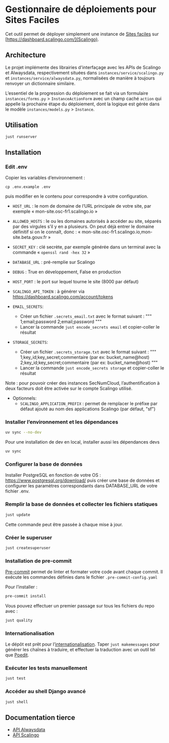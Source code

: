 # Gestionnaire de déploiements pour Sites Faciles

Cet outil permet de déployer simplement une instance de [Sites faciles](https://github.com/numerique-gouv/sites-faciles) sur [https://dashboard.scalingo.com/](Scalingo).

## Architecture
Le projet implémente des librairies d'interfaçage avec les APIs de Scalingo et Alwaysdata, respectivement situées dans `instances/service/scalingo.py` et `instances/service/alwaysdata.py`, normalisées de manière à toujours renvoyer un dictionnaire similaire.

L’essentiel de la progression du déploiement se fait via un formulaire `instances/forms.py` > `InstanceActionForm` avec un champ caché `action` qui appelle la prochaine étape du déploiement, dont la logique est gérée dans le modèle `instances/models.py` > `Instance`.

## Utilisation

```bash
just runserver
```

## Installation

### Edit .env

Copier les variables d’environnement :
```
cp .env.example .env
```
puis modifier en le contenu pour correspondre à votre configuration.

- `HOST_URL` : le nom de domaine de l’URL principale de votre site, par exemple « mon-site.osc-fr1.scalingo.io »
- `ALLOWED_HOSTS` : le ou les domaines autorisés à accéder au site, séparés par des virgules s’il y en a plusieurs. On peut déjà entrer le domaine définitif si on le connaît, donc : « mon-site.osc-fr1.scalingo.io,mon-site.beta.gouv.fr »
- `SECRET_KEY` : clé secrète, par exemple générée dans un terminal avec la commande « `openssl rand -hex 32` »
- `DATABASE_URL` : pré-remplie sur Scalingo
- `DEBUG` : True en développement, False en production
- `HOST_PORT` : le port sur lequel tourne le site (8000 par défaut)
- `SCALINGO_API_TOKEN` : à générer via https://dashboard.scalingo.com/account/tokens
- `EMAIL_SECRETS`:
  - Créer un fichier `.secrets_email.txt` avec le format suivant : """
   1;email;password
   2;email;password
   """
  - Lancer la commande `just encode_secrets email` et copier-coller le résultat

- `STORAGE_SECRETS`:
  - Créer un fichier `.secrets_storage.txt` avec le format suivant : """
   1;key_id;key_secret;commentaire (par ex: bucket_name@host)
   2;key_id;key_secret;commentaire (par ex: bucket_name@host)
   """
  - Lancer la commande `just encode_secrets storage` et copier-coller le résultat

Note : pour pouvoir créer des instances SecNumCloud, l’authentification à deux facteurs doit être activée sur le compte Scalingo utilisé.

- Optionnels:
  - `SCALINGO_APPLICATION_PREFIX` : permet de remplacer le préfixe par défaut ajouté au nom des applications Scalingo (par défaut, "sf")

### Installer l’environnement et les dépendances

```bash
uv sync --no-dev
```

Pour une installation de dev en local, installer aussi les dépendances devs

```bash
uv sync
```

### Configurer la base de données

Installer PostgreSQL en fonction de votre OS : https://www.postgresql.org/download/
puis créer une base de données et configurer les paramètres correspondants dans DATABASE_URL de votre fichier .env.

### Remplir la base de données et collecter les fichiers statiques
```bash
just update
```

Cette commande peut être passée à chaque mise à jour.

### Créer le superuser
```bash
just createsuperuser
```

### Installation de pre-commit

[Pre-commit](https://pre-commit.com/) permet de linter et formater votre code avant chaque commit. Il exécute les commandes définies dans le fichier `.pre-commit-config.yaml`

Pour l’installer :

```bash
pre-commit install
```

Vous pouvez effectuer un premier passage sur tous les fichiers du repo avec :

```bash
just quality
```

### Internationalisation
Le dépôt est prêt pour l’[internationalisation](https://docs.djangoproject.com/en/5.0/topics/i18n/translation/).
Taper `just makemessages` pour générer les chaînes à traduire, et effectuer la traduction avec un outil tel que [Poedit](https://poedit.net/).

### Exécuter les tests manuellement

```bash
just test
```

### Accéder au shell Django avancé
```bash
just shell
```

## Documentation tierce
- [API Alwaysdata](https://help.alwaysdata.com/en/api/)
- [API Scalingo](https://developers.scalingo.com/)

